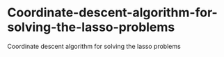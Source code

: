 # Coordinate-descent-algorithm-for-solving-the-lasso-problems
Coordinate descent algorithm for solving the lasso problems
